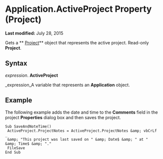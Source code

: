 
# Application.ActiveProject Property (Project)

 **Last modified:** July 28, 2015

Gets a  ** [Project](855c1ad9-0e84-f274-9e0e-2424e7cab447.md)** object that represents the active project. Read-only **Project**.

## Syntax

 _expression_. **ActiveProject**

 _expression_A variable that represents an  **Application** object.


## Example

The following example adds the date and time to the  **Comments** field in the project **Properties** dialog box and then saves the project.


```
Sub SaveAndNoteTime() 
 ActiveProject.ProjectNotes = ActiveProject.ProjectNotes &amp; vbCrLf _ 
 &amp; "This project was last saved on " &amp; Date$ &amp; " at " &amp; Time$ &amp; "." 
 FileSave 
End Sub
```


